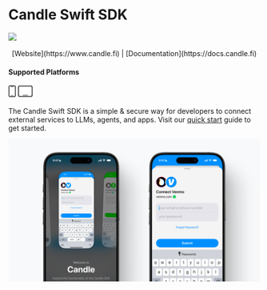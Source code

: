 # Candle Swift SDK

[![](https://img.shields.io/endpoint?url=https%3A%2F%2Fswiftpackageindex.com%2Fapi%2Fpackages%2Fpointfreeco%2Fsharing-grdb%2Fbadge%3Ftype%3Dswift-versions)](https://swiftpackageindex.com/candle/sharing-grdb)

<div align="center">
[Website](https://www.candle.fi) | [Documentation](https://docs.candle.fi)
</div>

#### Supported Platforms

<div style="flex-wrap: wrap; display: flex;">

<picture>
  <source media="(prefers-color-scheme: dark)" srcset="Images/ios.svg">
  <source media="(prefers-color-scheme: light)" srcset="Images/ios-active.svg">
  <img alt="ios" src="Images/ios-active.svg" height="24">
</picture>&nbsp;

<picture>
  <source media="(prefers-color-scheme: dark)" srcset="Images/ipados.svg">
  <source media="(prefers-color-scheme: light)" srcset="Images/ipados-active.svg">
  <img alt="ipad" src="Images/ipados-active.svg" height="24">
</picture>&nbsp;

---

</div>

The Candle Swift SDK is a simple & secure way for developers to connect external services to LLMs, agents, and apps. Visit our [quick start](https://docs.candle.fi/quick-start) guide to get started.

![Candle Agent](Images/sdk-readme.png)
